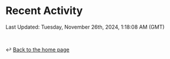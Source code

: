 # Recent Activity

<!--RECENT_ACTIVITY:start-->
<!--RECENT_ACTIVITY:end-->

<!--RECENT_ACTIVITY:last_update-->
Last Updated: Tuesday, November 26th, 2024, 1:18:08 AM (GMT)
<!--RECENT_ACTIVITY:last_update_end-->

<br>

↩️ [Back to the home page](/README.md)
